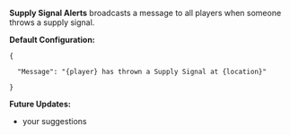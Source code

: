 **Supply Signal Alerts** broadcasts a message to all players when someone throws a supply signal.

**Default Configuration:**

````
{

  "Message": "{player} has thrown a Supply Signal at {location}"

}
````


**Future Updates:**


* your suggestions